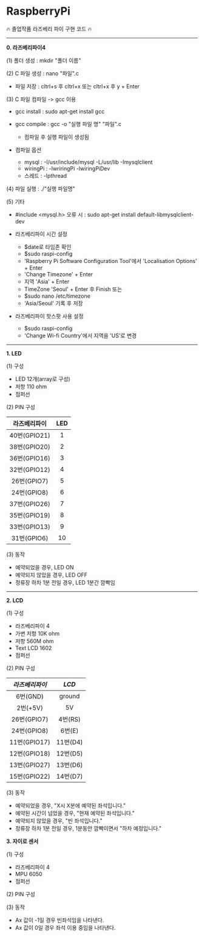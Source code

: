 # RaspberryPi
:fire: 졸업작품 라즈베리 파이 구현 코드 :fire:


***


**0. 라즈베리파이4**


(1) 폴더 생성 : mkdir "폴더 이름"

(2) C 파일 생성 : nano "파일".c
- 파일 저장 : cltrl+s 후 cltrl+x 또는 cltrl+x 후 y + Enter

(3) C 파일 컴파일 -> gcc 이용
  - gcc install : sudo apt-get install gcc
  - gcc compile : gcc -o "실행 파일 명" "파일".c 
    - 컴파일 후 실행 파일이 생성됨

- 컴파일 옵션
  - mysql : -I/usr/include/mysql -L/usr/lib -Imysqlclient
  - wiringPi : -lwriringPi -lwiringPiDev
  - 스레드 : -lpthread

(4) 파일 실행 : ./"실행 파일명"

(5) 기타
- #include <mysql.h> 오류 시 : sudo apt-get install default-libmysqlclient-dev
- 라즈베리파이 시간 설정
  - $date로 타임존 확인
  - $sudo raspi-config
  - 'Raspberry Pi Software Configuration Tool'에서 'Localisation Options' + Enter
  - 'Change Timezone' + Enter
  - 지역 'Asia' + Enter
  - TimeZone 'Seoul' + Enter 후 Finish
또는
  - $sudo nano /etc/timezone
  - 'Asia/Seoul' 기록 후 저장

- 라즈베리파이 핫스팟 사용 설정
  - $sudo raspi-config
  - 'Change Wi-fi Country'에서 지역을 'US'로 변경


***


**1. LED**


(1) 구성
- LED 12개(array로 구성)
- 저항 110 ohm
- 점퍼선


(2) PIN 구성

|라즈베리파이|LED|
|:---:|:---:|
|40번(GPIO21)|1|
|38번(GPIO20)|2|
|36번(GPIO16)|3|
|32번(GPIO12)|4|
|26번(GPIO7)|5|
|24번(GPIO8)|6|
|37번(GPIO26)|7|
|35번(GPIO19)|8|
|33번(GPIO13)|9|
|31번(GPIO6)|10|


(3) 동작
- 예약되었을 경우, LED ON
- 예약되지 않았을 경우, LED OFF
- 정류장 하차 1분 전일 경우, LED 1분간 깜빡임


***


**2. LCD**


(1) 구성
- 라즈베리파이 4
- 가변 저항 10K ohm
- 저항 560M ohm
- Text LCD 1602
- 점퍼선



(2) PIN 구성

|*라즈베리파이*|*LCD*|
|:---:|:---:|
|6번(GND)|ground|
|2번(+5V)|5V|
|26번(GPIO7)|4번(RS)|
|24번(GPIO8)|6번(E)|
|11번(GPIO17)|11번(D4)|
|12번(GPIO18)|12번(D5)|
|13번(GPIO27)|13번(D6)|
|15번(GPIO22)|14번(D7)|


(3) 동작
- 예약되었을 경우, "X시 X분에 예약된 좌석입니다."
- 예약된 시간이 넘었을 경우, "현재 예약된 좌석입니다."
- 예약되지 않았을 경우, "빈 좌석입니다."
- 정류장 하차 1분 전일 경우, 1분동안 깜빡이면서 "하차 예정입니다."



**3. 자이로 센서**


(1) 구성
- 라즈베리파이 4
- MPU 6050
- 점퍼선

(2) PIN 구성


(3) 동작
- Ax 값이 -1일 경우 빈좌석임을 나타낸다. 
- Ax 값이 0일 경우 좌석 이용 중임을 나타낸다.
